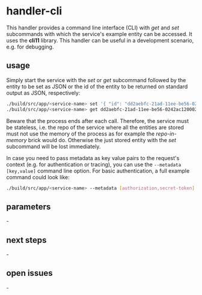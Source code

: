 # handler-cli

This handler provides a command line interface (CLI) with *get* and *set* subcommands with which the service's example entity can be accessed. It uses the **cli11** library. This handler can be useful in a development scenario, e.g. for debugging.

## usage

Simply start the service with the *set* or *get* subcommand followed by the entity to be set as JSON or the id of the entity to be returned on standard output as JSON, respectively: 
```bash
./build/src/app/<service-name> set '{ "id": "dd2aebfc-21ad-11ee-be56-0242ac120002", "string_property": "test", "int_property": 123 }'
./build/src/app/<service-name> get dd2aebfc-21ad-11ee-be56-0242ac120002
```
Beware that the process ends after each call. Therefore, the service must be stateless, i.e. the repo of the service where all the entities are stored must not use the memory of the process as for example the *repo-in-memory* brick would do. Otherwise the just stored entity with the *set* subcommand will be lost immediately.

In case you need to pass metadata as key value pairs to the request's context (e.g. for authentication or tracing), you can use the `--metadata [key,value]` command line option. For basic authentication, a full example command could look like:

```bash
./build/src/app/<service-name> --metadata [authorization,secret-token] set '{ "id": "dd2aebfc-21ad-11ee-be56-0242ac120002", "string_property": "test", "int_property": 123 }'
```

## parameters

*-*

## next steps

*-*

## open issues

*-*
 